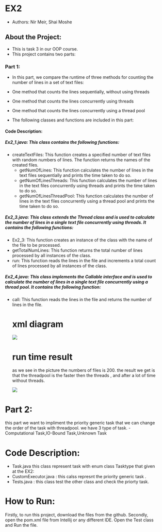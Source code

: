 
# EX2 

- Authors: Nir Meir, Shai Moshe

## About the Project:
- This is task 3  in our OOP course.
- This project contains two parts:

### Part 1:
- In this part, we compare the runtime of three methods for counting the number of lines in a set of text files:
  
- One method that counts the lines sequentially, without using threads
- One method that counts the lines concurrently using threads
- One method that counts the lines concurrently using a thread pool
- The following classes and functions are included in this part: 

#### Code Description:

##### Ex2_1.java: This class contains the following functions:
- createTextFiles: This function creates a specified number of text files with random numbers of lines. The function returns the names of the created files.
  - getNumOfLines: This function calculates the number of lines in the text files sequentially and prints the time taken to do so.
  - getNumOfLinesThreads: This function calculates the number of lines in the text files concurrently using threads and prints the time taken to do so.
  - getNumOfLinesThreadPool: This function calculates the number of lines in the text files concurrently using a thread pool and prints the time taken to do so.

##### Ex2_3.java: This class extends the Thread class and is used to calculate the number of lines in a single text file concurrently using threads. It contains the following functions:
- Ex2_3: This function creates an instance of the class with the name of the file to be processed.
- getTotalNumLines: This function returns the total number of lines processed by all instances of the class.
- run: This function reads the lines in the file and increments a total count of lines processed by all instances of the class.


##### Ex2_4.java: This class implements the Callable interface and is used to calculate the number of lines in a single text file concurrently using a thread pool. It contains the following function:

- call: This function reads the lines in the file and returns the number of lines in the file.



  # xml diagram 
  ![](https://i.ibb.co/qYBxs2F/Screenshot-2023-01-09-211932.jpg)
  
  
  # run time  result
  as we see in the picture the numbers of files is 200.
  the result we get is that the threadpool is the faster then the threads , and after a lot of time without threads.
  
  ![](https://i.ibb.co/v4k0Nmp/Screenshot-2023-01-09-211217.jpg)

# Part 2:
  this part we want to impliment the priority generic task that we can change the order of the task with threadpool.
  we have 3 type of task.
  -Computational Task,IO-Bound Task,Unknown Task
 
  
  
# Code Description:

- Task.java this class represent task with enum class Tasktype that given at the EX2: 
- CustomExecutor.java : this calss represnt the priority generic task .
- Tests.java : this class test the other class and check the priorty task.

# How to Run:
Firstly, to run this project, download the files from the github.
Secondly, open the pom.xml file from Intellij or any different IDE.
Open the Test class and Run the file.



